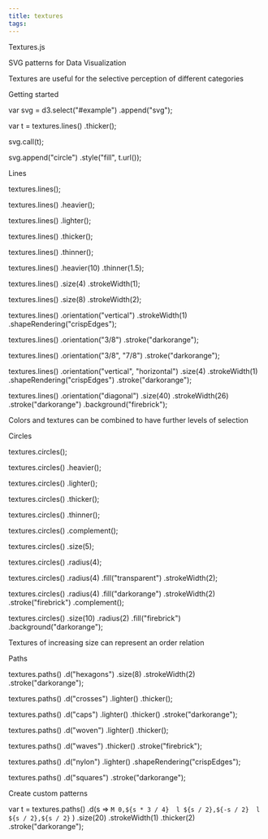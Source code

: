 ```yaml
---
title: textures
tags:
---
```



Textures.js

SVG patterns for Data Visualization

Textures are useful for the selective perception of different categories

Getting started

var svg = d3.select("#example")
  .append("svg");

var t = textures.lines()
  .thicker();

svg.call(t);

svg.append("circle")
	.style("fill", t.url());

Lines

  textures.lines();

  textures.lines()
  .heavier();

  textures.lines()
  .lighter();

  textures.lines()
  .thicker();

  textures.lines()
  .thinner();

  textures.lines()
  .heavier(10)
  .thinner(1.5);

  textures.lines()
  .size(4)
  .strokeWidth(1);

  textures.lines()
  .size(8)
  .strokeWidth(2);

  textures.lines()
  .orientation("vertical")
  .strokeWidth(1)
  .shapeRendering("crispEdges");

  textures.lines()
  .orientation("3/8")
  .stroke("darkorange");

  textures.lines()
  .orientation("3/8", "7/8")
  .stroke("darkorange");

  textures.lines()
  .orientation("vertical", "horizontal")
  .size(4)
  .strokeWidth(1)
  .shapeRendering("crispEdges")
  .stroke("darkorange");

  textures.lines()
  .orientation("diagonal")
  .size(40)
  .strokeWidth(26)
  .stroke("darkorange")
  .background("firebrick");

Colors and textures can be combined to have further levels of selection

Circles

  textures.circles();

  textures.circles()
  .heavier();

  textures.circles()
  .lighter();

  textures.circles()
  .thicker();

  textures.circles()
  .thinner();

  textures.circles()
  .complement();

  textures.circles()
  .size(5);

  textures.circles()
  .radius(4);

  textures.circles()
  .radius(4)
  .fill("transparent")
  .strokeWidth(2);

  textures.circles()
  .radius(4)
  .fill("darkorange")
  .strokeWidth(2)
  .stroke("firebrick")
  .complement();

  textures.circles()
  .size(10)
  .radius(2)
  .fill("firebrick")
  .background("darkorange");

Textures of increasing size can represent an order relation


Paths

  textures.paths()
  .d("hexagons")
  .size(8)
  .strokeWidth(2)
  .stroke("darkorange");

  textures.paths()
  .d("crosses")
  .lighter()
  .thicker();

  textures.paths()
  .d("caps")
  .lighter()
  .thicker()
  .stroke("darkorange");

  textures.paths()
  .d("woven")
  .lighter()
  .thicker();

  textures.paths()
  .d("waves")
  .thicker()
  .stroke("firebrick");

  textures.paths()
  .d("nylon")
  .lighter()
  .shapeRendering("crispEdges");

  textures.paths()
  .d("squares")
  .stroke("darkorange");

Create custom patterns

var t = textures.paths()
  .d(s =>
    `M 0,${s * 3 / 4} 
    l ${s / 2},${-s / 2} 
    l ${s / 2},${s / 2}`
  )
  .size(20)
  .strokeWidth(1)
  .thicker(2)
  .stroke("darkorange");


